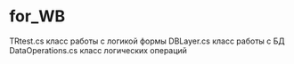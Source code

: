 # for_WB
TRtest.cs класс работы с логикой формы
DBLayer.cs класс работы с БД
DataOperations.cs класс логических операций
